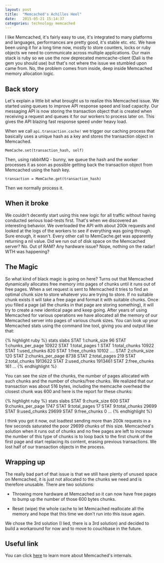 ```yaml
---
layout: post
title:  "Memcached's Achilles Heel"
date:   2015-05-21 15:14:37
categories: technology memcached
---
```


I like Memcached, it's fairly easy to use, it's integrated to many platforms and languages, performances are pretty good, it's stable etc. etc.
We have been using it for a long time now, mostly to store counters, locks or ruby objects we need to communicate across multiple applications. Our main stack is ruby so we use the now deprecated memcache-client (Dali is the gem you should use) but that's not where the issue we stumbled upon came from.
No, the problem comes from inside, deep inside Memcached memory allocation logic.

Back story
---------------------

Let's explain a little bit what brought us to realize this Memcached issue. We started using queues to improve API response speed and load capacity. Our messaging API is now storing the transaction object that is created when receiving a request and queues it for our workers to process later on. This gives the API blazing fast response speed under heavy load. 

When we call `api.transaction.cache!` we trigger our caching process that basically uses a unique hash as a key and stores the transaction object in Memcached.

`MemCache.set(transaction_hash, self)`

Then, using rabbitMQ - bunny, we queue the hash and the worker processes it as soon as possible getting back the transaction object from Memcached using the hash key. 

`transaction = MemCache.get(transaction_hash)`

Then we normally process it. 

When it broke
---------------------

We couldn't decently start using this new logic for all traffic without having
conducted serious load-tests first. That's when we discovered an interesting
behavior.
We overloaded the API with about 200k requests and looked at the logs of the
workers to see if everything was going through. Sure enough, it wasn't. Every
other call to MemCache.get was apparently returning a nil value. Did we run out
of disk space on the Memcached server? No. Out of RAM? Any hardware issue?
Nope, nothing on the radar! WTH was happening?

The Magic
---------------------

So what kind of black magic is going on here? Turns out that Memcached
dynamically allocates free memory into pages of chunks until it runs out of
free pages. When a set request is sent to Memcached it tries to find an optimal
chunk size to store whatever you are trying to store. If no suitable chunk
exists it will take a free page and format it with suitable chunks. Once you
filled a page (all the chunks in that page are storing something), it will try
to create a new identical page and keep going.
After years of using Memcached for various operations we have allocated all the
memory of our Memcached server into pages of various chunk sizes. You can look
up your Memcached stats using the command line tool, giving you and output like
that:

{% highlight ruby %}
stats slabs
STAT 1:chunk_size 96
STAT 1:chunks_per_page 10922
STAT 1:total_pages 1
STAT 1:total_chunks 10922
STAT 1:used_chunks 820
STAT 1:free_chunks 10102
....
STAT 2:chunk_size 120
STAT 2:chunks_per_page 8738
STAT 2:total_pages 219
STAT 2:total_chunks 1913622
STAT 2:used_chunks 1913461
STAT 2:free_chunks 161
...
{% endhighlight %}

You can see the size of the chunks, the number of pages allocated with such
chunks and the number of chunks/free chunks.
We realized that our transaction was about 516 bytes, including the memcache
overhead the closest chunk was 600 and here is the report for these chunks:

{% highlight ruby %}
stats slabs
STAT 9:chunk_size 600
STAT 9:chunks_per_page 1747
STAT 9:total_pages 17
STAT 9:total_chunks 29699
STAT 9:used_chunks 29699
STAT 9:free_chunks 0
...
{% endhighlight %}

I think you got it now, out loadtest sending more than 200k requests in a few
seconds saturated the poor 29699 chunks of this size. Memcached's solution when
it runs out of chunks and no free pages are left to increase the number of this
type of chunks is to loop back to the first chunk of the first page and start
replacing its content, erasing previous transactions. We lost half of our
transaction objects in the process.

Wrapping up
---------------------

The really bad part of that issue is that we still have plenty of unused space
on Memcached, it is just not allocated to the chunks we need and is therefore
unusable. There are two solutions:

+    Throwing more hardware at Memcached so it can now have free pages to bump up
the number of those 600 bytes chunks.

+    Reset (wipe) the whole cache to let Memcached reallocate all the memory and
hope that this time we don't run into this issue again.

We chose the 3rd solution (I lied, there is a 3rd solution) and decided to
build a workaround for now and to move to couchbase in the future.

Useful link
---------------------

You can click
[here](https://www.adayinthelifeof.nl/2011/02/06/memcache-internals/) to learn more about Memcached's internals.
